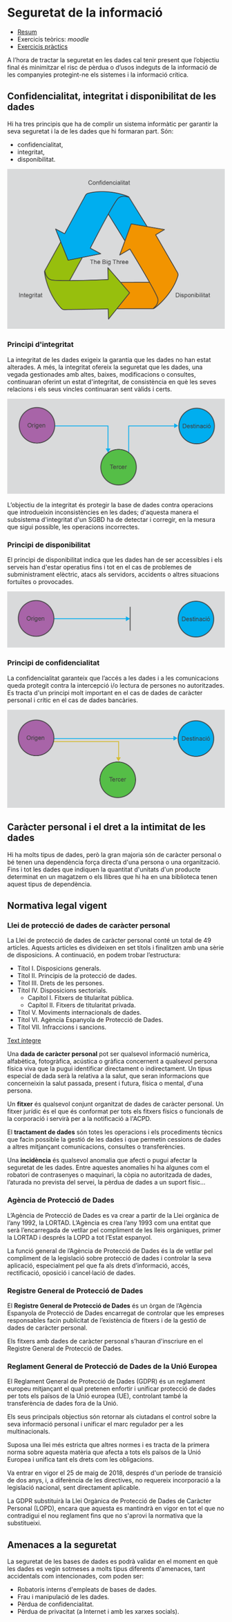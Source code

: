 Seguretat de la informació
=========================

* [Resum](https://gitpitch.com/jrodr236/GBD-UF3/master?p=SeguretatDeLaInformacio)
* Exercicis teòrics: *moodle*
* [Exercicis pràctics](ExercicisSeguretatDeLaInformacio.md)

A l’hora de tractar la seguretat en les dades cal tenir present que l’objectiu
final és minimitzar el risc de pèrdua o d’usos indeguts de la informació de les companyies protegint-ne els sistemes i la informació crítica.

Confidencialitat, integritat i disponibilitat de les dades
-----------------------------

Hi ha tres principis que ha de complir un sistema informàtic per garantir la
seva seguretat i la de les dades que hi formaran part. Són:
* confidencialitat,
* integritat,
* disponibilitat.

![The bit three](img/the-big-three.png)

### Principi d'integritat

La integritat de les dades exigeix la garantia que les dades no han estat
alterades. A més, la integritat ofereix la seguretat que les
dades, una vegada gestionades amb altes, baixes, modificacions o consultes,
continuaran oferint un estat d'integritat, de consistència en què les seves
relacions i els seus vincles continuaran sent vàlids i certs.

![Principi d'integritat](img/integritat.png)

L’objectiu de la integritat és protegir la base de dades contra operacions que
introdueixin inconsistències en les dades; d'aquesta manera el subsistema
d'integritat d'un SGBD ha de detectar i corregir, en la mesura que sigui
possible, les operacions incorrectes.

### Principi de disponibilitat

El principi de disponibilitat indica que les dades han de ser accessibles
i els serveis han d'estar operatius fins i tot en el cas de problemes de
subministrament elèctric, atacs als servidors, accidents o altres situacions
fortuïtes o provocades.

![Disponibilitat](img/disponibilitat.png)

### Principi de confidencialitat

La confidencialitat garanteix que l’accés a les dades i a les comunicacions
queda protegit contra la intercepció i/o lectura de persones no autoritzades. Es tracta d'un principi molt important en el cas de dades de
caràcter personal i crític en el cas de dades bancàries.

![Confidencialitat](img/confidencialitat.png)

Caràcter personal i el dret a la intimitat de les dades
----------------------

Hi ha molts tipus de dades, però la gran majoria són de caràcter personal o bé tenen una dependència força directa d'una persona o una organització. Fins i tot les dades que indiquen la quantitat d'unitats d'un producte determinat en un magatzem o els llibres que hi ha en una biblioteca tenen aquest tipus de dependència.

Normativa legal vigent
------------------------


### Llei de protecció de dades de caràcter personal

La Llei de protecció de dades de caràcter personal conté un total de 49 articles.
Aquests articles es divideixen en set títols i finalitzen amb una sèrie de disposicions.
A continuació, en podem trobar l’estructura:
* Títol I. Disposicions generals.
* Títol II. Principis de la protecció de dades.
* Títol III. Drets de les persones.
* Títol IV. Disposicions sectorials.
  * Capítol I. Fitxers de titularitat pública.
  * Capítol II. Fitxers de titularitat privada.
* Títol V. Moviments internacionals de dades.
* Títol VI. Agència Espanyola de Protecció de Dades.
* Títol VII. Infraccions i sancions.

[Text íntegre](http://administraciojusticia.gencat.cat/web/.content/documents/arxius/lo15_1999lopdcp.pdf)

Una **dada de caràcter personal** pot ser qualsevol informació numèrica,
alfabètica, fotogràfica, acústica o gràfica concernent a qualsevol persona
física viva que la pugui identificar directament o indirectament. Un tipus
especial de dada serà la relativa a la salut, que seran informacions que
concerneixin la salut passada, present i futura, física o mental, d'una
persona.


Un **fitxer** és qualsevol conjunt organitzat de dades de caràcter personal. Un
fitxer jurídic és el que és conformat per tots els fitxers físics o funcionals de
la corporació i servirà per a la notificació a l'ACPD.

El **tractament de dades** són totes les operacions i els procediments tècnics
que facin possible la gestió de les dades i que permetin cessions de dades a
altres mitjançant comunicacions, consultes o transferències.


Una **incidència** és qualsevol anomalia que afecti o pugui afectar la seguretat
de les dades. Entre aquestes anomalies hi ha algunes com el robatori de
contrasenyes o maquinari, la còpia no autoritzada de dades, l’aturada no
prevista del servei, la pèrdua de dades a un suport físic...

### Agència de Protecció de Dades

L’Agència de Protecció de Dades es va crear a partir de la Llei orgànica de
l’any 1992, la LORTAD. L’Agència es crea l’any 1993 com una entitat que
serà l’encarregada de vetllar pel compliment de les lleis orgàniques, primer
la LORTAD i després la LOPD a tot l’Estat espanyol.

La funció general de l’Agència de Protecció de Dades és la de vetllar pel
compliment de la legislació sobre protecció de dades i controlar la seva
aplicació, especialment pel que fa als drets d’informació, accés, rectificació,
oposició i cancel·lació de dades.

### Registre General de Protecció de Dades

El **Registre General de Protecció de Dades** és un òrgan de l’Agència
Espanyola de Protecció de Dades encarregat de controlar que les empreses
responsables facin publicitat de l’existència de fitxers i de la gestió de dades
de caràcter personal.

Els fitxers amb dades de caràcter personal s’hauran d'inscriure en el Registre
General de Protecció de Dades.

### Reglament General de Protecció de Dades de la Unió Europea

El Reglament General de Protecció de Dades (GDPR) és un reglament europeu mitjançant el qual pretenen enfortir i unificar protecció de dades per tots els països de la Unió europea (UE), controlant també la transferència de dades fora de la Unió.

Els seus principals objectius són retornar als ciutadans el control sobre la seva informació personal i unificar el marc regulador per a les multinacionals.

Suposa una llei més estricta que altres normes i es tracta de la primera norma sobre aquesta matèria que afecta a tots els països de la Unió Europea i unifica tant els drets com les obligacions.

Va entrar en vigor el 25 de maig de 2018, després d'un període de transició de dos anys, i, a diferència de les directives, no requereix incorporació a la legislació nacional, sent directament aplicable.

La GDPR substituirà la Llei Orgànica de Protecció de Dades de Caràcter Personal (LOPD), encara que aquesta es mantindrà en vigor en tot el que no contradigui el nou reglament fins que no s'aprovi la normativa que la substitueixi.

Amenaces a la seguretat
-------------------

La seguretat de les bases de dades es podrà validar en el moment en què les dades es vegin sotmeses a molts tipus diferents d'amenaces, tant accidentals com intencionades, com poden ser:

* Robatoris interns d'empleats de bases de dades.
* Frau i manipulació de les dades.
* Pèrdua de confidencialitat.
* Pèrdua de privacitat (a Internet i amb les xarxes socials).
